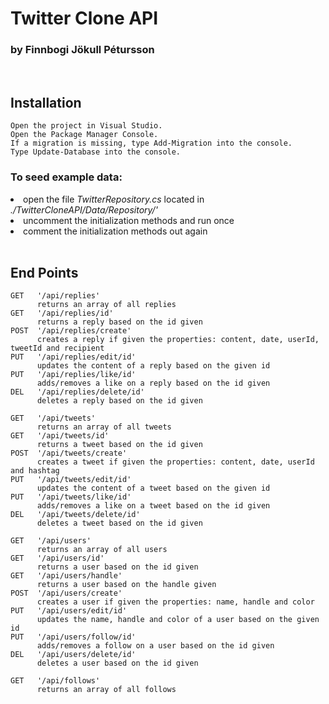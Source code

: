 # Twitter Clone API

### by Finnbogi Jökull Pétursson
<br>

## Installation
```
Open the project in Visual Studio.
Open the Package Manager Console.
If a migration is missing, type Add-Migration into the console.
Type Update-Database into the console.

```
### To seed example data: 
<li>
  open the file <i>TwitterRepository.cs</i> located in <i>./TwitterCloneAPI/Data/Repository/'</i>
</li>
<li>
uncomment the initialization methods and run once
</li>
<li>
comment the initialization methods out again
</li>
<br>

## End Points
```
GET   '/api/replies'   
      returns an array of all replies 
GET   '/api/replies/id'
      returns a reply based on the id given    
POST  '/api/replies/create'
      creates a reply if given the properties: content, date, userId, tweetId and recipient 
PUT   '/api/replies/edit/id'
      updates the content of a reply based on the given id    
PUT   '/api/replies/like/id'
      adds/removes a like on a reply based on the id given    
DEL   '/api/replies/delete/id'
      deletes a reply based on the id given    

GET   '/api/tweets'
      returns an array of all tweets 
GET   '/api/tweets/id'
      returns a tweet based on the id given   
POST  '/api/tweets/create'
      creates a tweet if given the properties: content, date, userId and hashtag    
PUT   '/api/tweets/edit/id'
      updates the content of a tweet based on the given id        
PUT   '/api/tweets/like/id'
      adds/removes a like on a tweet based on the id given        
DEL   '/api/tweets/delete/id'
      deletes a tweet based on the id given        

GET   '/api/users'
      returns an array of all users 
GET   '/api/users/id'
      returns a user based on the id given    
GET   '/api/users/handle'
      returns a user based on the handle given    
POST  '/api/users/create'
      creates a user if given the properties: name, handle and color  
PUT   '/api/users/edit/id'
      updates the name, handle and color of a user based on the given id           
PUT   '/api/users/follow/id'
      adds/removes a follow on a user based on the id given           
DEL   '/api/users/delete/id'
      deletes a user based on the id given           

GET   '/api/follows'   
      returns an array of all follows

```




